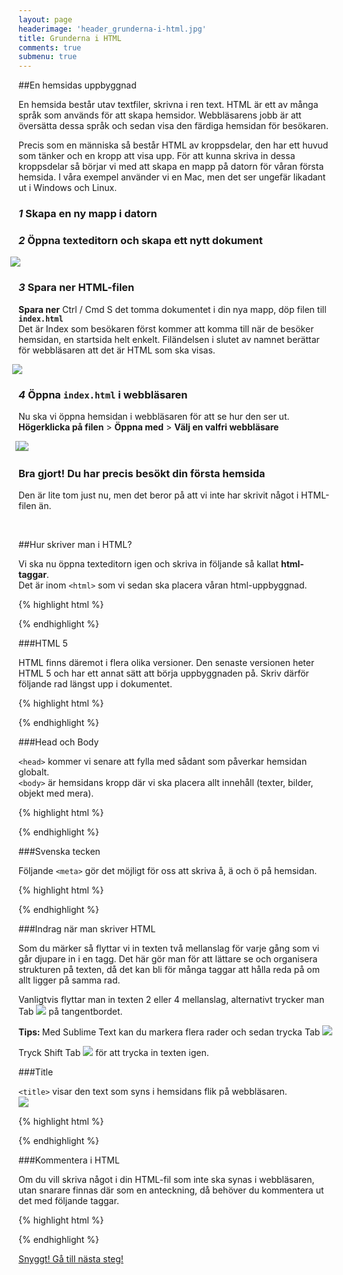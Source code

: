 ```yaml
---
layout: page
headerimage: 'header_grunderna-i-html.jpg'
title: Grunderna i HTML
comments: true
submenu: true
---
```


##En hemsidas uppbyggnad
<p class="preamble">En hemsida består utav textfiler, skrivna i ren text. HTML är ett av många språk som används för att skapa hemsidor. Webbläsarens jobb är att översätta dessa språk och sedan visa den färdiga hemsidan för besökaren.</p>

Precis som en människa så består HTML av kroppsdelar, den har ett huvud som tänker och en kropp att visa upp. För att kunna skriva in dessa kroppsdelar så börjar vi med att skapa en mapp på datorn för våran första hemsida. I våra exempel använder vi en Mac, men det ser ungefär likadant ut i Windows och Linux.


### *1* Skapa en ny mapp i datorn



### *2* Öppna texteditorn och skapa ett nytt dokument

<img src="{{ site.url }}/assets/images/asset_texteditor.png" style="margin-left: -13px;"/>  



### *3* Spara ner HTML-filen
<strong>Spara ner</strong> <span class="keyboard">Ctrl / Cmd</span> <span class="keyboard">S</span> det tomma dokumentet i din nya mapp, döp filen till <strong>``index.html``</strong>  
Det är Index som besökaren först kommer att komma till när de besöker hemsidan, en startsida helt enkelt. Filändelsen i slutet av namnet berättar för webbläsaren att det är HTML som ska visas.

<img src="{{ site.url }}/assets/images/asset_save-index-html.png" style="margin-left: -10px;"/>  



### *4* Öppna ``index.html`` i webbläsaren
Nu ska vi öppna hemsidan i webbläsaren för att se hur den ser ut.  
<strong>Högerklicka på filen</strong> > <strong>Öppna med</strong> > <strong>Välj en valfri webbläsare</strong>

<img src="{{ site.url }}/assets/images/asset_open-with.png" style="margin-left: -5px;"/>   

<img src="{{ site.url }}/assets/images/asset_blank-browser.png" style="margin-left: -15px;"/>  

<div class="success box"><h3>Bra gjort! Du har precis besökt din första hemsida</h3>  
<p>Den är lite tom just nu, men det beror på att vi inte har skrivit något i HTML-filen än.</p></div><br/>  



##Hur skriver man i HTML?

Vi ska nu öppna texteditorn igen och skriva in följande så kallat <strong>html-taggar</strong>.  
Det är inom ``<html>`` som vi sedan ska placera våran html-uppbyggnad.

{% highlight html %}
<html>

</html>
{% endhighlight %}



###HTML 5

HTML finns däremot i flera olika versioner. Den senaste versionen heter HTML 5 och har ett annat sätt att börja uppbyggnaden på.
Skriv därför följande rad längst upp i dokumentet.

{% highlight html %}
<!doctype html>

<html>

</html>
{% endhighlight %}



###Head och Body

``<head>`` kommer vi senare att fylla med sådant som påverkar hemsidan globalt.  
``<body>`` är hemsidans kropp där vi ska placera allt innehåll (texter, bilder, objekt med mera).

{% highlight html %}
<!doctype html>

<html>

  <head>
  </head>

  <body>
  </body>

</html>
{% endhighlight %}



###Svenska tecken

Följande ``<meta>`` gör det möjligt för oss att skriva å, ä och ö på hemsidan.  

{% highlight html %}
<!doctype html>

<html>

  <head>
    <meta charset="utf-8">
  </head>

  <body>
  </body>

</html>
{% endhighlight %}



###Indrag när man skriver HTML

Som du märker så flyttar vi in texten två mellanslag för varje gång som vi går djupare in i en tagg. Det här gör man för att lättare se och organisera strukturen på texten, då det kan bli för många taggar att hålla reda på om allt ligger på samma rad.  

Vanligtvis flyttar man in texten 2 eller 4 mellanslag, alternativt trycker man <span class="keyboard">Tab <img src="{{ site.url }}/assets/images/keyboard_tab.png"/></span> på tangentbordet.

<div class="success box" style="margin-top: 10px;">
<p><strong>Tips: </strong> Med Sublime Text kan du markera flera rader och sedan trycka <span class="keyboard">Tab <img src="{{ site.url }}/assets/images/keyboard_tab.png"/></span></p>
<p>Tryck <span class="keyboard">Shift</span> <span class="keyboard">Tab <img src="{{ site.url }}/assets/images/keyboard_tab.png"/></span> för att trycka in texten igen.</p>
</div>



###Title

``<title>`` visar den text som syns i hemsidans flik på webbläsaren.  
<img src="{{ site.url }}/assets/images/asset_title.png" style="border-bottom: 1px solid #999;"/>  

{% highlight html %}
<!doctype html>

<html>

  <head>
    <meta charset="utf-8">
    <title>Matlagning</title>
  </head>

  <body>
  </body>

</html>
{% endhighlight %}



###Kommentera i HTML

Om du vill skriva något i din HTML-fil som inte ska synas i webbläsaren, utan snarare finnas där som en anteckning, då behöver du kommentera ut det med följande taggar.

{% highlight html %}
<!doctype html>

<html>

  <head>
    <meta charset="utf-8"> <!-- Svenska tecken -->
    <title>Matlagning</title> <!-- Titel för webbläsaren -->
  </head>

  <body>
    <!-- Hemsidans innehåll kommer ligga här -->
  </body>

</html>
{% endhighlight %}

<a class="btn btn-next" href="{{ site.url }}/webbdesign/html-texter/">Snyggt! Gå till nästa steg!</a>
